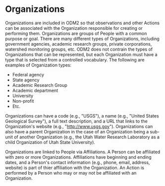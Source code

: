 Organizations
=============

Organizations are included in ODM2 so that observations and other Actions can be associated with the Organization responsible for creating or performing them. Organizations are groups of People with a common purpose or goal.  There are many different types of Organizations, including government agencies, academic research groups, private corporations, watershed monitoring groups, etc.  ODM2 does not contrain the types of Organizations that can be represented, but each Organization must have a type that is selected from a controlled vocabulary. The following are examples of Organization types:

* Federal agency
* State agency
* Academic Research Group
* Academic department
* University
* Non-profit
* Etc.

Organizations can have a code (e.g., "USGS"), a name (e.g., "United States Geological Survey"), a full text description, and a URL that links to the Organization's website (e.g., "http://www.usgs.gov"). Organizations can also have a parent Organization in the case of an Organization being a sub-unit of another Organization (e.g., the Utah Water Research Laboratory as a child Organization of Utah State University). 

Organizations are linked to People via Affiliations.  A Person can be affiliated with zero or more Organizations.  Affiliations have beginning and ending dates, and a Person's contact information (e.g., phone, email, address, website) is part of thier affiliation with the Organization. An Action is performed by a Person who may or may not be affiliated with an Organization.